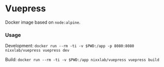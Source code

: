 # Vuepress

Docker image based on `node:alpine`.

### Usage

Development: `docker run --rm -ti -v $PWD:/app -p 8080:8080 nixxlab/vuepress vuepress dev`

Build: `docker run --rm -ti -v $PWD:/app nixxlab/vuepress vuepress build`
